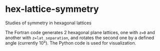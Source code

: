 # hex-lattice-symmetry
Studies of symmetry in hexagonal lattices

The Fortran code generates 2 hexagonal plane lattices, one with `z=0` and another with `z=lat_separation`, and rotates the second one by a defined angle (currently 10°).
The Python code is used for visualization.
